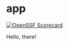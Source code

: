 # app

[![OpenSSF Scorecard](https://api.securityscorecards.dev/projects/github.com/dxta-dev/app/badge)](https://securityscorecards.dev/viewer/?uri=github.com/dxta-dev/app)

Hello, there!